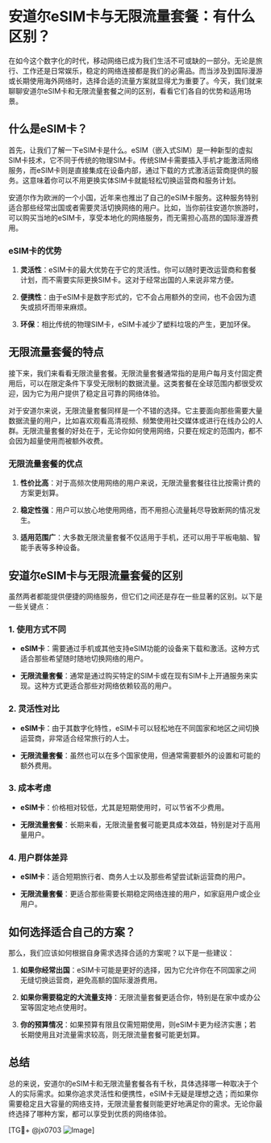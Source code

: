 # 安道尔eSIM卡与无限流量套餐：有什么区别？

在如今这个数字化的时代，移动网络已成为我们生活不可或缺的一部分。无论是旅行、工作还是日常娱乐，稳定的网络连接都是我们的必需品。而当涉及到国际漫游或长期使用海外网络时，选择合适的流量方案就显得尤为重要了。今天，我们就来聊聊安道尔eSIM卡和无限流量套餐之间的区别，看看它们各自的优势和适用场景。

## 什么是eSIM卡？

首先，让我们了解一下eSIM卡是什么。eSIM（嵌入式SIM）是一种新型的虚拟SIM卡技术，它不同于传统的物理SIM卡。传统SIM卡需要插入手机才能激活网络服务，而eSIM卡则是直接集成在设备内部，通过下载的方式激活运营商提供的服务。这意味着你可以不用更换实体SIM卡就能轻松切换运营商和服务计划。

安道尔作为欧洲的一个小国，近年来也推出了自己的eSIM卡服务。这种服务特别适合那些经常出国或者需要灵活切换网络的用户。比如，当你前往安道尔旅游时，可以购买当地的eSIM卡，享受本地化的网络服务，而无需担心高昂的国际漫游费用。

### eSIM卡的优势

1. **灵活性**：eSIM卡的最大优势在于它的灵活性。你可以随时更改运营商和套餐计划，而不需要实际更换SIM卡。这对于经常出国的人来说非常方便。
   
2. **便携性**：由于eSIM卡是数字形式的，它不会占用额外的空间，也不会因为遗失或损坏而带来麻烦。

3. **环保**：相比传统的物理SIM卡，eSIM卡减少了塑料垃圾的产生，更加环保。

## 无限流量套餐的特点

接下来，我们来看看无限流量套餐。无限流量套餐通常指的是用户每月支付固定费用后，可以在限定条件下享受无限制的数据流量。这类套餐在全球范围内都很受欢迎，因为它为用户提供了稳定且可靠的网络体验。

对于安道尔来说，无限流量套餐同样是一个不错的选择。它主要面向那些需要大量数据流量的用户，比如喜欢观看高清视频、频繁使用社交媒体或进行在线办公的人群。无限流量套餐的好处在于，无论你如何使用网络，只要在规定的范围内，都不会因为超量使用而被额外收费。

### 无限流量套餐的优点

1. **性价比高**：对于高频次使用网络的用户来说，无限流量套餐往往比按需计费的方案更划算。

2. **稳定性强**：用户可以放心地使用网络，而不用担心流量耗尽导致断网的情况发生。

3. **适用范围广**：大多数无限流量套餐不仅适用于手机，还可以用于平板电脑、智能手表等多种设备。

## 安道尔eSIM卡与无限流量套餐的区别

虽然两者都能提供便捷的网络服务，但它们之间还是存在一些显著的区别。以下是一些关键点：

### 1. 使用方式不同

- **eSIM卡**：需要通过手机或其他支持eSIM功能的设备来下载和激活。这种方式适合那些希望随时随地切换网络的用户。
  
- **无限流量套餐**：通常是通过购买特定的SIM卡或在现有SIM卡上开通服务来实现。这种方式更适合那些对网络依赖较高的用户。

### 2. 灵活性对比

- **eSIM卡**：由于其数字化特性，eSIM卡可以轻松地在不同国家和地区之间切换运营商，非常适合经常旅行的人士。

- **无限流量套餐**：虽然也可以在多个国家使用，但通常需要额外的设置和可能的额外费用。

### 3. 成本考虑

- **eSIM卡**：价格相对较低，尤其是短期使用时，可以节省不少费用。

- **无限流量套餐**：长期来看，无限流量套餐可能更具成本效益，特别是对于高用量用户。

### 4. 用户群体差异

- **eSIM卡**：适合短期旅行者、商务人士以及那些希望尝试新运营商的用户。

- **无限流量套餐**：更适合那些需要长期稳定网络连接的用户，如家庭用户或企业用户。

## 如何选择适合自己的方案？

那么，我们应该如何根据自身需求选择合适的方案呢？以下是一些建议：

1. **如果你经常出国**：eSIM卡可能是更好的选择，因为它允许你在不同国家之间无缝切换运营商，避免高额的国际漫游费用。

2. **如果你需要稳定的大流量支持**：无限流量套餐更适合你，特别是在家中或办公室等固定地点使用时。

3. **你的预算情况**：如果预算有限且仅需短期使用，则eSIM卡更为经济实惠；若长期使用且对流量需求较高，则无限流量套餐可能更划算。

## 总结

总的来说，安道尔的eSIM卡和无限流量套餐各有千秋，具体选择哪一种取决于个人的实际需求。如果你追求灵活性和便携性，eSIM卡无疑是理想之选；而如果你需要稳定且大容量的网络支持，无限流量套餐则能更好地满足你的需求。无论你最终选择了哪种方案，都可以享受到优质的网络体验。

[TG💪+ @jx0703 ![Image](https://github.com/user-attachments/assets/dbca1d08-cadb-493c-b0ec-ad6f7a83f270)]